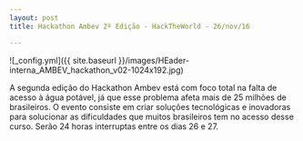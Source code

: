 ```yaml
---
layout: post
title: Hackathon Ambev 2º Edição - HackTheWorld - 26/nov/16

---
```

![_config.yml]({{ site.baseurl }}/images/HEader-interna_AMBEV_hackathon_v02-1024x192.jpg)

A segunda edição do Hackathon Ambev está com foco total na falta de acesso à água potável, já que esse problema afeta mais de 25 milhões de brasileiros. 
O evento consiste em criar soluções tecnológicas e inovadoras para solucionar as dificuldades que muitos brasileiros tem no acesso desse curso. Serão 24 horas interruptas entre os dias 26 e 27.
